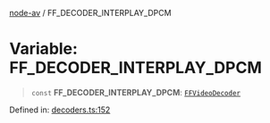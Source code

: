 [node-av](../globals.md) / FF\_DECODER\_INTERPLAY\_DPCM

# Variable: FF\_DECODER\_INTERPLAY\_DPCM

> `const` **FF\_DECODER\_INTERPLAY\_DPCM**: [`FFVideoDecoder`](../type-aliases/FFVideoDecoder.md)

Defined in: [decoders.ts:152](https://github.com/seydx/av/blob/f8631fc881b394300b1479f511d55cf1c370a87f/src/constants/decoders.ts#L152)
